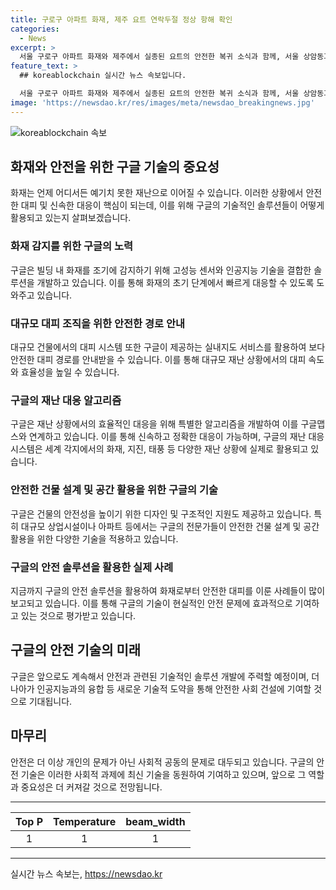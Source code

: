 ```yaml
---
title: 구로구 아파트 화재, 제주 요트 연락두절 정상 항해 확인
categories:
  - News
excerpt: >
  서울 구로구 아파트 화재와 제주에서 실종된 요트의 안전한 복귀 소식과 함께, 서울 상암동과 경남 밀양시에서도 불이 나는 사건이 발생했습니다. 아파트 화재로 80여 명의 주민이 대피하는 사태가 벌어졌지만 인명피해는 없었으며, 화재의 정확한 원인은 조사 중입니다. 또한, 제주에선 타이완을 출발해 입항 예정이었던 요트가 안전하게 귀항했으며, 승선원들도 모두 무사한 상태로 확인됐습니다. (문단 완료)
feature_text: >
  ## koreablockchain 실시간 뉴스 속보입니다.

  서울 구로구 아파트 화재와 제주에서 실종된 요트의 안전한 복귀 소식과 함께, 서울 상암동과 경남 밀양시에서도 불이 나는 사건이 발생했습니다. 아파트 화재로 80여 명의 주민이 대피하는 사태가 벌어졌지만 인명피해는 없었으며, 화재의 정확한 원인은 조사 중입니다. 또한, 제주에선 타이완을 출발해 입항 예정이었던 요트가 안전하게 귀항했으며, 승선원들도 모두 무사한 상태로 확인됐습니다. (문단 완료)
image: 'https://newsdao.kr/res/images/meta/newsdao_breakingnews.jpg'
---
```


<p><img src="https://newsdao.kr/res/images/meta/newsdao_breakingnews.jpg" alt="koreablockchain 속보" /></p>

<h2 data-ke-size="size26">화재와 안전을 위한 구글 기술의 중요성</h2>

<p data-ke-size="size16">화재는 언제 어디서든 예기치 못한 재난으로 이어질 수 있습니다. 이러한 상황에서 안전한 대피 및 신속한 대응이 핵심이 되는데, 이를 위해 구글의 기술적인 솔루션들이 어떻게 활용되고 있는지 살펴보겠습니다.</p>

<h3>화재 감지를 위한 구글의 노력</h3>

<p data-ke-size="size16">구글은 빌딩 내 화재를 조기에 감지하기 위해 고성능 센서와 인공지능 기술을 결합한 솔루션을 개발하고 있습니다. 이를 통해 화재의 초기 단계에서 빠르게 대응할 수 있도록 도와주고 있습니다.</p>

<h3>대규모 대피 조직을 위한 안전한 경로 안내</h3>

<p data-ke-size="size16">대규모 건물에서의 대피 시스템 또한 구글이 제공하는 실내지도 서비스를 활용하여 보다 안전한 대피 경로를 안내받을 수 있습니다. 이를 통해 대규모 재난 상황에서의 대피 속도와 효율성을 높일 수 있습니다.</p>

<h3>구글의 재난 대응 알고리즘</h3>

<p data-ke-size="size16">구글은 재난 상황에서의 효율적인 대응을 위해 특별한 알고리즘을 개발하여 이를 구글맵스와 연계하고 있습니다. 이를 통해 신속하고 정확한 대응이 가능하며, 구글의 재난 대응 시스템은 세계 각지에서의 화재, 지진, 태풍 등 다양한 재난 상황에 실제로 활용되고 있습니다.</p>

<h3>안전한 건물 설계 및 공간 활용을 위한 구글의 기술</h3>

<p data-ke-size="size16">구글은 건물의 안전성을 높이기 위한 디자인 및 구조적인 지원도 제공하고 있습니다. 특히 대규모 상업시설이나 아파트 등에서는 구글의 전문가들이 안전한 건물 설계 및 공간 활용을 위한 다양한 기술을 적용하고 있습니다.</p>

<h3>구글의 안전 솔루션을 활용한 실제 사례</h3>

<p data-ke-size="size16">지금까지 구글의 안전 솔루션을 활용하여 화재로부터 안전한 대피를 이룬 사례들이 많이 보고되고 있습니다. 이를 통해 구글의 기술이 현실적인 안전 문제에 효과적으로 기여하고 있는 것으로 평가받고 있습니다.</p>

<h2 data-ke-size="size26">구글의 안전 기술의 미래</h2>

<p data-ke-size="size16">구글은 앞으로도 계속해서 안전과 관련된 기술적인 솔루션 개발에 주력할 예정이며, 더 나아가 인공지능과의 융합 등 새로운 기술적 도약을 통해 안전한 사회 건설에 기여할 것으로 기대됩니다.</p>

<h2 data-ke-size="size26">마무리</h2>

<p data-ke-size="size16">안전은 더 이상 개인의 문제가 아닌 사회적 공동의 문제로 대두되고 있습니다. 구글의 안전 기술은 이러한 사회적 과제에 최신 기술을 동원하여 기여하고 있으며, 앞으로 그 역할과 중요성은 더 커져갈 것으로 전망됩니다.</p>

<hr>

<table>
<thead>
<tr>
<th style="text-align: center;">Top P</th>
<th style="text-align: center;">Temperature</th>
<th style="text-align: center;">beam_width</th>
</tr>
</thead>
<tbody>
<tr>
<td style="text-align: center;">1</td>
<td style="text-align: center;">1</td>
<td style="text-align: center;">1</td>
</tr>
</tbody>
</table>

<hr>
실시간 뉴스 속보는, <a href="https://newsdao.kr" rel="dofollow">https://newsdao.kr</a>


